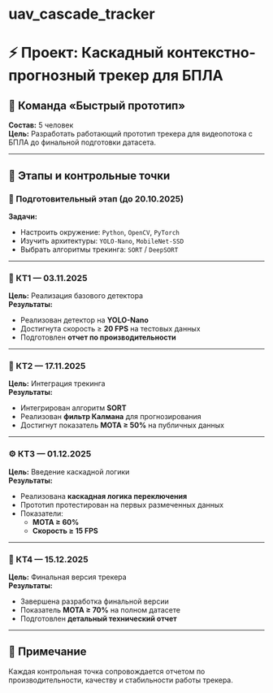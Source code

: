 # uav_cascade_tracker
# ⚡ Проект: Каскадный контекстно-прогнозный трекер для БПЛА

## 👥 Команда «Быстрый прототип»
**Состав:** 5 человек  
**Цель:** Разработать работающий прототип трекера для видеопотока с БПЛА до финальной подготовки датасета.

---

## 📅 Этапы и контрольные точки

### 🔹 Подготовительный этап (до 20.10.2025)

**Задачи:**
- Настроить окружение: `Python`, `OpenCV`, `PyTorch`
- Изучить архитектуры: `YOLO-Nano`, `MobileNet-SSD`
- Выбрать алгоритмы трекинга: `SORT` / `DeepSORT`

---

### 🧩 КТ1 — 03.11.2025
**Цель:** Реализация базового детектора  
**Результаты:**
- Реализован детектор на **YOLO-Nano**
- Достигнута скорость ≥ **20 FPS** на тестовых данных
- Подготовлен **отчет по производительности**

---

### 🧭 КТ2 — 17.11.2025
**Цель:** Интеграция трекинга  
**Результаты:**
- Интегрирован алгоритм **SORT**
- Реализован **фильтр Калмана** для прогнозирования
- Достигнут показатель **MOTA ≥ 50%** на публичных данных

---

### ⚙️ КТ3 — 01.12.2025
**Цель:** Введение каскадной логики  
**Результаты:**
- Реализована **каскадная логика переключения**
- Прототип протестирован на первых размеченных данных
- Показатели:
  - **MOTA ≥ 60%**
  - **Скорость ≥ 15 FPS**

---

### 🚀 КТ4 — 15.12.2025
**Цель:** Финальная версия трекера  
**Результаты:**
- Завершена разработка финальной версии
- Показатель **MOTA ≥ 70%** на полном датасете
- Подготовлен **детальный технический отчет**

---

## 📘 Примечание
Каждая контрольная точка сопровождается отчетом по производительности, качеству и стабильности работы трекера.
